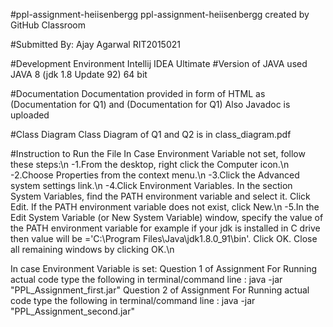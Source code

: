 #ppl-assignment-heiisenbergg
ppl-assignment-heiisenbergg created by GitHub Classroom
 
#Submitted By:
Ajay Agarwal
RIT2015021
 
#Development Environment
Intellij IDEA Ultimate
#Version of JAVA used
JAVA 8 (jdk 1.8 Update 92) 64 bit

#Documentation
Documentation provided in form of HTML as (Documentation for Q1) and (Documentation for Q1)
Also Javadoc is uploaded

#Class Diagram
Class Diagram of Q1 and Q2 is in class_diagram.pdf

#Instruction to Run the File
In Case Environment Variable not set, follow these steps:\n
 -1.From the desktop, right click the Computer icon.\n
 -2.Choose Properties from the context menu.\n
 -3.Click the Advanced system settings link.\n
 -4.Click Environment Variables. In the section System Variables, find the PATH environment variable and select it. Click Edit. If the PATH environment variable does not exist, click New.\n
 -5.In the Edit System Variable (or New System Variable) window, specify the value of the PATH environment variable for example if your jdk is installed in C drive then value will be ='C:\Program Files\Java\jdk1.8.0_91\bin'. Click OK. Close all remaining windows by clicking OK.\n
 
 In case Environment Variable is set:
 Question 1 of Assignment
 For Running actual code type the following in terminal/command line : java -jar "PPL_Assignment_first.jar"
 Question 2 of Assignment
 For Running actual code type the following in terminal/command line : java -jar "PPL_Assignment_second.jar"
 
